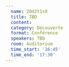 ```yaml
---
  name: 20d2t1s8
  title: TBD
  content:
  category: Découverte
  format: Conférence
  speakers: TBD
  room: Auditorium
  time_start: '16:45'
  time_end: '17:30'
---
```


